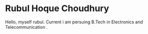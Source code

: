 
# Rubul Hoque Choudhury

Hello, myself rubul. Current i am persuing B.Tech in Electronics and Telecommunication .
